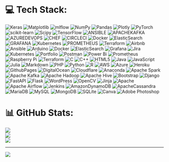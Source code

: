 
# 💻 Tech Stack:
![Keras](https://img.shields.io/badge/Keras-%23D00000.svg?style=for-the-badge&logo=Keras&logoColor=white) ![Matplotlib](https://img.shields.io/badge/Matplotlib-%23ffffff.svg?style=for-the-badge&logo=Matplotlib&logoColor=black) ![mlflow](https://img.shields.io/badge/mlflow-%23d9ead3.svg?style=for-the-badge&logo=numpy&logoColor=blue) ![NumPy](https://img.shields.io/badge/numpy-%23013243.svg?style=for-the-badge&logo=numpy&logoColor=white) ![Pandas](https://img.shields.io/badge/pandas-%23150458.svg?style=for-the-badge&logo=pandas&logoColor=white) ![Plotly](https://img.shields.io/badge/Plotly-%233F4F75.svg?style=for-the-badge&logo=plotly&logoColor=white) ![PyTorch](https://img.shields.io/badge/PyTorch-%23EE4C2C.svg?style=for-the-badge&logo=PyTorch&logoColor=white) ![scikit-learn](https://img.shields.io/badge/scikit--learn-%23F7931E.svg?style=for-the-badge&logo=scikit-learn&logoColor=white) ![Scipy](https://img.shields.io/badge/SciPy-%230C55A5.svg?style=for-the-badge&logo=scipy&logoColor=%white) ![TensorFlow](https://img.shields.io/badge/TensorFlow-%23FF6F00.svg?style=for-the-badge&logo=TensorFlow&logoColor=white) ![ANSIBLE](https://img.shields.io/badge/ansible-%231A1918.svg?style=for-the-badge&logo=ansible&logoColor=white) ![APACHEKAFKA](https://img.shields.io/badge/apachekafka-231F20.svg?style=for-the-badge&logo=apachekafka&logoColor=white&color=%23231F20) ![AZUREDEVOPS](https://img.shields.io/badge/azuredevops-0078D7.svg?style=for-the-badge&logo=azuredevops&logoColor=white&color=%230078D7) ![CHEF](https://img.shields.io/badge/Chef-02303A.svg?style=for-the-badge&logo=Chef&logoColor=white&color=%23F09820) ![CIRCLECI](https://img.shields.io/badge/CIRCLECI-02303A.svg?style=for-the-badge&logo=CIRCLECI&logoColor=white&color=%23343434) ![Docker](https://img.shields.io/badge/docker-%230db7ed.svg?style=for-the-badge&logo=docker&logoColor=white) ![ElasticSearch](https://img.shields.io/badge/-ElasticSearch-005571?style=for-the-badge&logo=elasticsearch) ![GRAFANA](https://img.shields.io/badge/grafana-F46800.svg?style=for-the-badge&logo=grafana&logoColor=white&color=%23F46800) ![Kubernetes](https://img.shields.io/badge/kubernetes-%23326ce5.svg?style=for-the-badge&logo=kubernetes&logoColor=white) ![PROMETHEUS](https://img.shields.io/badge/prometheus-E6522C.svg?style=for-the-badge&logo=prometheus&logoColor=white&color=%23E6522C) ![Terraform](https://img.shields.io/badge/terraform-%235835CC.svg?style=for-the-badge&logo=terraform&logoColor=white) ![Airbnb](https://img.shields.io/badge/Airbnb-%23ff5a5f.svg?style=for-the-badge&logo=Airbnb&logoColor=white) ![Ansible](https://img.shields.io/badge/ansible-%231A1918.svg?style=for-the-badge&logo=ansible&logoColor=white) ![Arduino](https://img.shields.io/badge/-Arduino-00979D?style=for-the-badge&logo=Arduino&logoColor=white) ![Docker](https://img.shields.io/badge/docker-%230db7ed.svg?style=for-the-badge&logo=docker&logoColor=white) ![ElasticSearch](https://img.shields.io/badge/-ElasticSearch-005571?style=for-the-badge&logo=elasticsearch) ![Grafana](https://img.shields.io/badge/grafana-%23F46800.svg?style=for-the-badge&logo=grafana&logoColor=white) ![Jira](https://img.shields.io/badge/jira-%230A0FFF.svg?style=for-the-badge&logo=jira&logoColor=white) ![Kubernetes](https://img.shields.io/badge/kubernetes-%23326ce5.svg?style=for-the-badge&logo=kubernetes&logoColor=white) ![Portfolio](https://img.shields.io/badge/Portfolio-%23000000.svg?style=for-the-badge&logo=firefox&logoColor=#FF7139) ![Postman](https://img.shields.io/badge/Postman-FF6C37?style=for-the-badge&logo=postman&logoColor=white) ![Power Bi](https://img.shields.io/badge/power_bi-F2C811?style=for-the-badge&logo=powerbi&logoColor=black) ![Prometheus](https://img.shields.io/badge/Prometheus-E6522C?style=for-the-badge&logo=Prometheus&logoColor=white) ![Raspberry Pi](https://img.shields.io/badge/-RaspberryPi-C51A4A?style=for-the-badge&logo=Raspberry-Pi) ![Terraform](https://img.shields.io/badge/terraform-%235835CC.svg?style=for-the-badge&logo=terraform&logoColor=white) ![C](https://img.shields.io/badge/c-%2300599C.svg?style=for-the-badge&logo=c&logoColor=white) ![C++](https://img.shields.io/badge/c++-%2300599C.svg?style=for-the-badge&logo=c%2B%2B&logoColor=white) ![HTML5](https://img.shields.io/badge/html5-%23E34F26.svg?style=for-the-badge&logo=html5&logoColor=white) ![Java](https://img.shields.io/badge/java-%23ED8B00.svg?style=for-the-badge&logo=openjdk&logoColor=white) ![JavaScript](https://img.shields.io/badge/javascript-%23323330.svg?style=for-the-badge&logo=javascript&logoColor=%23F7DF1E) ![Julia](https://img.shields.io/badge/-Julia-9558B2?style=for-the-badge&logo=julia&logoColor=white) ![Markdown](https://img.shields.io/badge/markdown-%23000000.svg?style=for-the-badge&logo=markdown&logoColor=white) ![PHP](https://img.shields.io/badge/php-%23777BB4.svg?style=for-the-badge&logo=php&logoColor=white) ![Python](https://img.shields.io/badge/python-3670A0?style=for-the-badge&logo=python&logoColor=ffdd54) ![R](https://img.shields.io/badge/r-%23276DC3.svg?style=for-the-badge&logo=r&logoColor=white) ![AWS](https://img.shields.io/badge/AWS-%23FF9900.svg?style=for-the-badge&logo=amazon-aws&logoColor=white) ![Azure](https://img.shields.io/badge/azure-%230072C6.svg?style=for-the-badge&logo=microsoftazure&logoColor=white) ![Heroku](https://img.shields.io/badge/heroku-%23430098.svg?style=for-the-badge&logo=heroku&logoColor=white) ![GithubPages](https://img.shields.io/badge/github%20pages-121013?style=for-the-badge&logo=github&logoColor=white) ![DigitalOcean](https://img.shields.io/badge/DigitalOcean-%230167ff.svg?style=for-the-badge&logo=digitalOcean&logoColor=white) ![Cloudflare](https://img.shields.io/badge/Cloudflare-F38020?style=for-the-badge&logo=Cloudflare&logoColor=white) ![Anaconda](https://img.shields.io/badge/Anaconda-%2344A833.svg?style=for-the-badge&logo=anaconda&logoColor=white) ![Apache Spark](https://img.shields.io/badge/Apache%20Spark-FDEE21?style=for-the-badge&logo=apachespark&logoColor=black) ![Apache Kafka](https://img.shields.io/badge/Apache%20Kafka-000?style=for-the-badge&logo=apachekafka) ![Apache Hadoop](https://img.shields.io/badge/Apache%20Hadoop-66CCFF?style=for-the-badge&logo=apachehadoop&logoColor=black) ![Apache Hive](https://img.shields.io/badge/Apache%20Hive-FDEE21?style=for-the-badge&logo=apachehive&logoColor=black) ![Bootstrap](https://img.shields.io/badge/bootstrap-%238511FA.svg?style=for-the-badge&logo=bootstrap&logoColor=white) ![Django](https://img.shields.io/badge/django-%23092E20.svg?style=for-the-badge&logo=django&logoColor=white) ![FastAPI](https://img.shields.io/badge/FastAPI-005571?style=for-the-badge&logo=fastapi) ![Flask](https://img.shields.io/badge/flask-%23000.svg?style=for-the-badge&logo=flask&logoColor=white) ![WordPress](https://img.shields.io/badge/WordPress-%23117AC9.svg?style=for-the-badge&logo=WordPress&logoColor=white) ![OpenCV](https://img.shields.io/badge/opencv-%23white.svg?style=for-the-badge&logo=opencv&logoColor=white) ![Jinja](https://img.shields.io/badge/jinja-white.svg?style=for-the-badge&logo=jinja&logoColor=black) ![Apache](https://img.shields.io/badge/apache-%23D42029.svg?style=for-the-badge&logo=apache&logoColor=white) ![Apache Airflow](https://img.shields.io/badge/Apache%20Airflow-017CEE?style=for-the-badge&logo=Apache%20Airflow&logoColor=white) ![Jenkins](https://img.shields.io/badge/jenkins-%232C5263.svg?style=for-the-badge&logo=jenkins&logoColor=white) ![AmazonDynamoDB](https://img.shields.io/badge/Amazon%20DynamoDB-4053D6?style=for-the-badge&logo=Amazon%20DynamoDB&logoColor=white) ![ApacheCassandra](https://img.shields.io/badge/cassandra-%231287B1.svg?style=for-the-badge&logo=apache-cassandra&logoColor=white) ![MariaDB](https://img.shields.io/badge/MariaDB-003545?style=for-the-badge&logo=mariadb&logoColor=white) ![MySQL](https://img.shields.io/badge/mysql-%2300000f.svg?style=for-the-badge&logo=mysql&logoColor=white) ![MongoDB](https://img.shields.io/badge/MongoDB-%234ea94b.svg?style=for-the-badge&logo=mongodb&logoColor=white) ![SQLite](https://img.shields.io/badge/sqlite-%2307405e.svg?style=for-the-badge&logo=sqlite&logoColor=white) ![Canva](https://img.shields.io/badge/Canva-%2300C4CC.svg?style=for-the-badge&logo=Canva&logoColor=white) ![Adobe Photoshop](https://img.shields.io/badge/adobe%20photoshop-%2331A8FF.svg?style=for-the-badge&logo=adobe%20photoshop&logoColor=white)
# 📊 GitHub Stats:
![](https://github-readme-stats.vercel.app/api?username=ThinkLi&theme=dark&hide_border=false&include_all_commits=false&count_private=false)<br/>
![](https://github-readme-streak-stats.herokuapp.com/?user=ThinkLi&theme=dark&hide_border=false)<br/>
![](https://github-readme-stats.vercel.app/api/top-langs/?username=ThinkLi&theme=dark&hide_border=false&include_all_commits=false&count_private=false&layout=compact)

---
[![](https://visitcount.itsvg.in/api?id=ThinkLi&icon=0&color=0)](https://visitcount.itsvg.in)

<!-- Proudly created with GPRM ( https://gprm.itsvg.in ) -->
